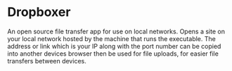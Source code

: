 # Dropboxer
An open source file transfer app for use on local networks. Opens a site on your local network hosted by the machine that runs the executable. The address or link which is your IP along with the port number can be copied into another devices browser then be used for file uploads, for easier file transfers between devices.
